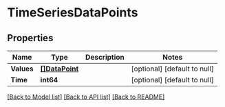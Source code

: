 # TimeSeriesDataPoints

## Properties
Name | Type | Description | Notes
------------ | ------------- | ------------- | -------------
**Values** | [**[]DataPoint**](DataPoint.md) |  | [optional] [default to null]
**Time** | **int64** |  | [optional] [default to null]

[[Back to Model list]](../README.md#documentation-for-models) [[Back to API list]](../README.md#documentation-for-api-endpoints) [[Back to README]](../README.md)

